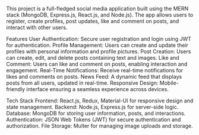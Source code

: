 This project is a full-fledged social media application built using the MERN stack (MongoDB, Express.js, React.js, and Node.js). The app allows users to register, create profiles, post updates, like and comment on posts, and interact with other users.

Features
User Authentication: Secure user registration and login using JWT for authentication.
Profile Management: Users can create and update their profiles with personal information and profile pictures.
Post Creation: Users can create, edit, and delete posts containing text and images.
Like and Comment: Users can like and comment on posts, enabling interaction and engagement.
Real-Time Notifications: Receive real-time notifications for likes and comments on posts.
News Feed: A dynamic feed that displays posts from all users, updated in real-time.
Responsive Design: Mobile-friendly interface ensuring a seamless experience across devices.

Tech Stack
Frontend: React.js, Redux, Material-UI for responsive design and state management.
Backend: Node.js, Express.js for server-side logic.
Database: MongoDB for storing user information, posts, and interactions.
Authentication: JSON Web Tokens (JWT) for secure authentication and authorization.
File Storage: Multer for managing image uploads and storage.
